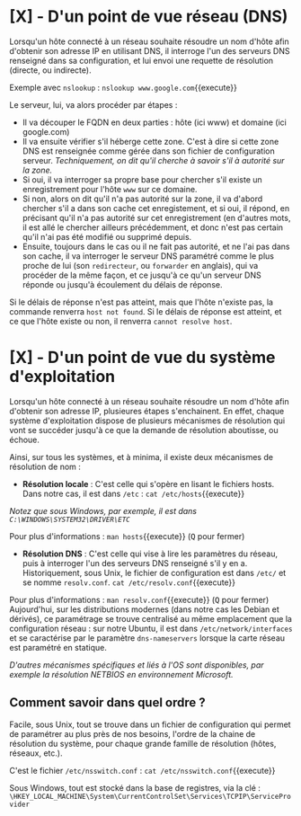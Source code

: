 


# [X] - D'un point de vue réseau (DNS)

Lorsqu'un hôte connecté à un réseau souhaite résoudre un nom d'hôte afin d'obtenir son adresse IP en utilisant DNS, il interroge l'un des serveurs DNS renseigné dans sa configuration, et lui envoi une requette de résolution (directe, ou indirecte).

Exemple avec `nslookup` : `nslookup www.google.com`{{execute}}

Le serveur, lui, va alors procéder par étapes : 
- Il va découper le FQDN en deux parties : hôte (ici www) et domaine (ici google.com)
- Il va ensuite vérifier s'il héberge cette zone. C'est à dire si cette zone DNS est renseignée comme gérée dans son fichier de configuration serveur. *Techniquement, on dit qu'il cherche à savoir s'il à autorité sur la zone.*
- Si oui, il va interroger sa propre base pour chercher s'il existe un enregistrement pour l'hôte `www` sur ce domaine.
- Si non, alors on dit qu'il n'a pas autorité sur la zone, il va d'abord chercher s'il a dans son cache cet enregistement, et si oui, il répond, en précisant qu'il n'a pas autorité sur cet enregistrement (en d'autres mots, il est allé le chercher ailleurs précédemment, et donc n'est pas certain qu'il n'ai pas été modifié ou supprimé depuis.
- Ensuite, toujours dans le cas ou il ne fait pas autorité, et ne l'ai pas dans son cache, il va interroger le serveur DNS paramétré comme le plus proche de lui (son `redirecteur`, ou `forwarder` en anglais), qui va procéder de la même façon, et ce jusqu'à ce qu'un serveur DNS réponde ou jusqu'à écoulement du délais de réponse.

Si le délais de réponse n'est pas atteint, mais que l'hôte n'existe pas, la commande renverra `host not found`.
Si le délais de réponse est atteint, et ce que l'hôte existe ou non, il renverra `cannot resolve host`.


# [X] - D'un point de vue du système d'exploitation

Lorsqu'un hôte connecté à un réseau souhaite résoudre un nom d'hôte afin d'obtenir son adresse IP, plusieures étapes s'enchainent.
En effet, chaque système d'exploitation dispose de plusieurs mécanismes de résolution qui vont se succéder jusqu'à ce que la demande de résolution aboutisse, ou échoue.

Ainsi, sur tous les systèmes, et à minima, il existe deux mécanismes de résolution de nom : 
- **Résolution locale** : C'est celle qui s'opère en lisant le fichiers hosts.
Dans notre cas, il est dans `/etc` : `cat /etc/hosts`{{execute}}

*Notez que sous Windows, par exemple, il est dans `C:\WINDOWS\SYSTEM32\DRIVER\ETC`*

Pour plus d'informations : `man hosts`{{execute}} (<kbd>Q</kbd> pour fermer)

- **Résolution DNS** : C'est celle qui vise à lire les paramètres du réseau, puis à interroger l'un des serveurs DNS renseigné s'il y en a.
Historiquement, sous Unix, le fichier de configuration est dans `/etc/` et se nomme `resolv.conf`. `cat /etc/resolv.conf`{{execute}}

Pour plus d'informations : `man resolv.conf`{{execute}} (<kbd>Q</kbd> pour fermer)
Aujourd'hui, sur les distributions modernes (dans notre cas les Debian et dérivés), ce paramétrage se trouve centralisé au même emplacement que la configuration réseau : sur notre Ubuntu, il est dans `/etc/network/interfaces` et se caractérise par le paramètre `dns-nameservers` lorsque la carte réseau est paramétré en statique. 


*D'autres mécanismes spécifiques et liés à l'OS sont disponibles, par exemple la résolution *NETBIOS* en environnement Microsoft.*

## Comment savoir dans quel ordre ?
Facile, sous Unix, tout se trouve dans un fichier de configuration qui permet de paramétrer au plus près de nos besoins, l'ordre de la chaine de résolution du système, pour chaque grande famille de résolution (hôtes, réseaux, etc.).

C'est le fichier `/etc/nsswitch.conf` : `cat /etc/nsswitch.conf`{{execute}}

Sous Windows, tout est stocké dans la base de registres, via la clé : `\HKEY_LOCAL_MACHINE\System\CurrentControlSet\Services\TCPIP\ServiceProvider`


